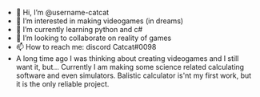 - 👋 Hi, I’m @username-catcat
- 👀 I’m interested in making videogames (in dreams)
- 🌱 I’m currently learning python and c#
- 💞️ I’m looking to collaborate on reality of games
- 📫 How to reach me: discord Catcat#0098
- A long time ago I was thinking about creating videogames and I still want it, but...
Currently I am making some science related calculating software and even simulators. Balistic calculator is'nt my first work, but it is the only reliable project.


